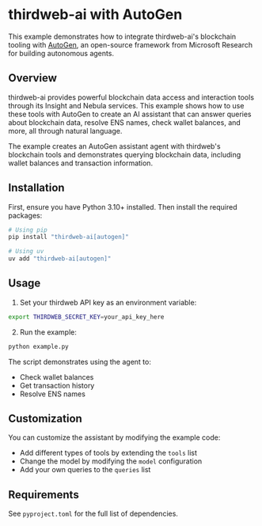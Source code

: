 # thirdweb-ai with AutoGen

This example demonstrates how to integrate thirdweb-ai's blockchain tooling with [AutoGen](https://github.com/microsoft/autogen), an open-source framework from Microsoft Research for building autonomous agents.

## Overview

thirdweb-ai provides powerful blockchain data access and interaction tools through its Insight and Nebula services. This example shows how to use these tools with AutoGen to create an AI assistant that can answer queries about blockchain data, resolve ENS names, check wallet balances, and more, all through natural language.

The example creates an AutoGen assistant agent with thirdweb's blockchain tools and demonstrates querying blockchain data, including wallet balances and transaction information.

## Installation

First, ensure you have Python 3.10+ installed. Then install the required packages:

```bash
# Using pip
pip install "thirdweb-ai[autogen]"

# Using uv
uv add "thirdweb-ai[autogen]"
```

## Usage

1. Set your thirdweb API key as an environment variable:
```bash
export THIRDWEB_SECRET_KEY=your_api_key_here
```

2. Run the example:
```bash
python example.py
```

The script demonstrates using the agent to:
- Check wallet balances
- Get transaction history
- Resolve ENS names

## Customization

You can customize the assistant by modifying the example code:
- Add different types of tools by extending the `tools` list
- Change the model by modifying the `model` configuration
- Add your own queries to the `queries` list

## Requirements

See `pyproject.toml` for the full list of dependencies. 
